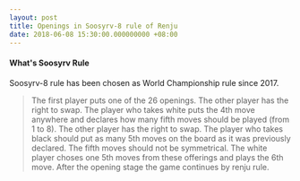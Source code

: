 ```yaml
---
layout: post
title: Openings in Soosyrv-8 rule of Renju
date: 2018-06-08 15:30:00.000000000 +08:00
---
```


#### What's Soosyrv Rule
Soosyrv-8 rule has been chosen as World Championship rule since 2017.
> The first player puts one of the 26 openings.
> The other player has the right to swap.
> The player who takes white puts the 4th move anywhere and declares how many fifth moves should be played (from 1 to 8).
> The other player has the right to swap.
> The player who takes black should put as many 5th moves on the board as it was previously declared. The fifth moves should not be symmetrical.
> The white player choses one 5th moves from these offerings and plays the 6th move.
> After the opening stage the game continues by renju rule.

